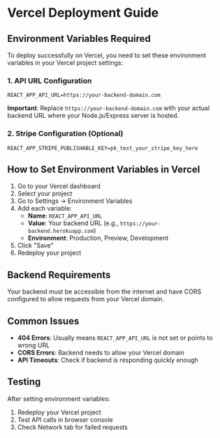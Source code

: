 # Vercel Deployment Guide

## Environment Variables Required

To deploy successfully on Vercel, you need to set these environment variables in your Vercel project settings:

### 1. API URL Configuration
```
REACT_APP_API_URL=https://your-backend-domain.com
```

**Important**: Replace `https://your-backend-domain.com` with your actual backend URL where your Node.js/Express server is hosted.

### 2. Stripe Configuration (Optional)
```
REACT_APP_STRIPE_PUBLISHABLE_KEY=pk_test_your_stripe_key_here
```

## How to Set Environment Variables in Vercel

1. Go to your Vercel dashboard
2. Select your project
3. Go to Settings → Environment Variables
4. Add each variable:
   - **Name**: `REACT_APP_API_URL`
   - **Value**: Your backend URL (e.g., `https://your-backend.herokuapp.com`)
   - **Environment**: Production, Preview, Development
5. Click "Save"
6. Redeploy your project

## Backend Requirements

Your backend must be accessible from the internet and have CORS configured to allow requests from your Vercel domain.

## Common Issues

- **404 Errors**: Usually means `REACT_APP_API_URL` is not set or points to wrong URL
- **CORS Errors**: Backend needs to allow your Vercel domain
- **API Timeouts**: Check if backend is responding quickly enough

## Testing

After setting environment variables:
1. Redeploy your Vercel project
2. Test API calls in browser console
3. Check Network tab for failed requests
